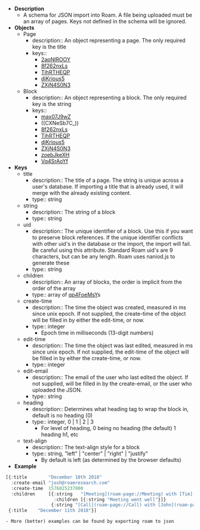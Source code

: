 - **Description**
    - A schema for JSON import into Roam. A file being uploaded must be an array of pages. Keys not defined in the schema will be ignored.
- **Objects**
    - Page
        - description:: An object representing a page. The only required key is the title
        - keys::
            - [2apNlROOY](<./JSON Schema.md>)
            - [8f262nxLs](<./JSON Schema.md>)
            - [TihRTHEQP](<./JSON Schema.md>)
            - [djKrious5](<./JSON Schema.md>)
            - [ZXjN4S0N3](<./JSON Schema.md>)
    - Block
        - description:: An object representing a block. The only required key is the string
        - keys::
            - [max07J9wZ](<./JSON Schema.md>)
            - ((CXNeSb7C_))
            - [8f262nxLs](<./JSON Schema.md>)
            - [TihRTHEQP](<./JSON Schema.md>)
            - [djKrious5](<./JSON Schema.md>)
            - [ZXjN4S0N3](<./JSON Schema.md>)
            - [zoebJkeXH](<./JSON Schema.md>)
            - [Vq4SrAoYf](<./JSON Schema.md>)
- **Keys**
    - title
        - description:: The title of a page. The string is unique across a user's database. If importing a title that is already used, it will merge with the already existing content.
        - type:: string
    - string
        - description:: The string of a block
        - type:: string
    - uid
        - description:: The unique identifier of a block. Use this if you want to preserve block references. If the unique identifier conflicts with other uid's in the database or the import, the import will fail. Be careful using this attribute. Standard Roam uid's are 9 characters, but can be any length. Roam uses naniod.js to generate these
        - type:: string
    - children
        - description:: An array of blocks, the order is implicit from the order of the array
        - type:: array of [qp4FoeMsY](<./JSON Schema.md>)s
    - create-time
        - description:: The time the object was created, measured in ms since unix epoch. If not supplied, the create-time of the object will be filled in by either the edit-time, or now.
        - type:: integer
            - Epoch time in milliseconds (13-digit numbers)
    - edit-time
        - description:: The time the object was last edited, measured in ms since unix epoch. If not supplied, the edit-time of the object will be filled in by either the create-time, or now.
        - type:: integer
    - edit-email
        - description:: The email of the user who last edited the object. If not supplied, will be filled in by the create-email, or the user who uploaded the JSON.
        - type:: string
    - heading
        - description:: Determines what heading tag to wrap the block in, default is no heading (0)
        - type:: integer, 0 | 1 | 2 | 3
            - For level of heading, 0 being no heading (the default) 1 heading h1, etc
    - text-align
        - description:: The text-align style for a block
        - type:: string, "left" | "center" | "right" | "justify"
            - By default is left (as determined by the browser defaults)
- **Example**
```javascript
[{:title        "December 10th 2018"
  :create-email "josh@roamresearch.com"
  :create-time  1576025237000
  :children     [{:string   "[Meeting](roam-page://Meeting) with [Tim](roam-page://Tim)"
                  :children [{:string "Meeting went well"}]}
                 {:string "[Call](roam-page://Call) with [John](roam-page://John)"}]}
 {:title    "December 11th 2018"}]
```
    - More (better) examples can be found by exporting roam to json